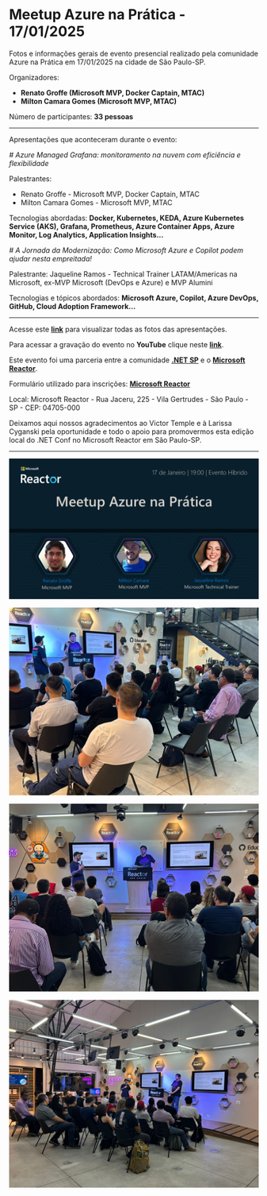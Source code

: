 # Meetup Azure na Prática - 17/01/2025
Fotos e informações gerais de evento presencial realizado pela comunidade Azure na Prática em 17/01/2025 na cidade de São Paulo-SP.

Organizadores:
- **Renato Groffe (Microsoft MVP, Docker Captain, MTAC)**
- **Milton Camara Gomes (Microsoft MVP, MTAC)**

Número de participantes: **33 pessoas**

---

Apresentações que aconteceram durante o evento:

_# Azure Managed Grafana: monitoramento na nuvem com eficiência e flexibilidade_

Palestrantes:
- Renato Groffe - Microsoft MVP, Docker Captain, MTAC
- Milton Camara Gomes - Microsoft MVP, MTAC

Tecnologias abordadas: **Docker, Kubernetes, KEDA, Azure Kubernetes Service (AKS), Grafana, Prometheus, Azure Container Apps, Azure Monitor, Log Analytics, Application Insights...**

_# A Jornada da Modernização: Como Microsoft Azure e Copilot podem ajudar nesta empreitada!_

Palestrante: Jaqueline Ramos - Technical Trainer LATAM/Americas na Microsoft, ex-MVP Microsoft (DevOps e Azure) e MVP Alumini

Tecnologias e tópicos abordados: **Microsoft Azure, Copilot, Azure DevOps, GitHub, Cloud Adoption Framework...**

---

Acesse este [**link**](/img/) para visualizar todas as fotos das apresentações.

Para acessar a gravação do evento no **YouTube** clique neste [**link**](https://www.youtube.com/watch?v=1qzRKWwZoQs).

Este evento foi uma parceria entre a comunidade [**.NET SP**](https://www.youtube.com/azurenapratica) e o [**Microsoft Reactor**](https://www.meetup.com/Microsoft-Reactor-Sao-Paulo/).

Formulário utilizado para inscrições: [**Microsoft Reactor**](https://developer.microsoft.com/pt-br/reactor/events/24722/?wt.mc_id=meetup_24722_webpage_reactor)

Local: Microsoft Reactor - Rua Jaceru, 225 - Vila Gertrudes - São Paulo - SP - CEP: 04705-000

Deixamos aqui nossos agradecimentos ao Victor Temple e à Larissa Cyganski pela oportunidade e todo o apoio para promovermos esta edição local do .NET Conf no Microsoft Reactor em São Paulo-SP.

---

![Banner do evento](img/banner.png)

![Renato e Milton palestrando](img/anp-01.jpg)

![Renato e Milton palestrando](img/anp-05.jpg)

![Renato e Milton palestrando](img/anp-09.jpg)